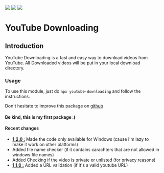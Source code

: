 <img src="https://img.shields.io/github/languages/code-size/sivelswhy/youtube-downloader?style=for-the-badge"> <img src="https://img.shields.io/github/stars/sivelswhy/youtube-downloader?style=for-the-badge"> <img src="https://img.shields.io/npm/v/youtube-downloading?style=for-the-badge">

# YouTube Downloading

## Introduction

YouTube Downloading is a fast and easy way to download videos from YouTube. All Downloaded videos will be put in your local download directory.

### Usage

To use this module, just do `npx youtube-downloading` and follow the instructions.

Don't hesitate to improve this package on [github](https://github.com/sivelswhy/youtube-downloader)

#### Be kind, this is my first package :)

#### Recent changes

- <u>**1.2.0 :**</u> Made the code only available for Windows (cause i'm lazy to make it work on other platforms)
- Added file name checker (if it contains carachters that are not allowed in windows file names)
- Added Checking if the video is private or unlisted (for privacy reasons)
- <u>**1.1.0 :**</u> Added a URL validation (if it's a valid youtube URL)
